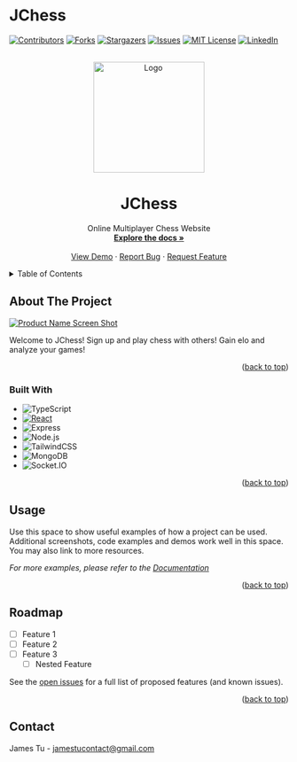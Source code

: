 # JChess

<!-- Improved compatibility of back to top link: See: https://github.com/othneildrew/Best-README-Template/pull/73 -->
<a id="readme-top"></a>
<!--
*** Thanks for checking out the Best-README-Template. If you have a suggestion
*** that would make this better, please fork the repo and create a pull request
*** or simply open an issue with the tag "enhancement".
*** Don't forget to give the project a star!
*** Thanks again! Now go create something AMAZING! :D
-->



<!-- PROJECT SHIELDS -->
<!--
*** I'm using markdown "reference style" links for readability.
*** Reference links are enclosed in brackets [ ] instead of parentheses ( ).
*** See the bottom of this document for the declaration of the reference variables
*** for contributors-url, forks-url, etc. This is an optional, concise syntax you may use.
*** https://www.markdownguide.org/basic-syntax/#reference-style-links
-->
[![Contributors][contributors-shield]][contributors-url]
[![Forks][forks-shield]][forks-url]
[![Stargazers][stars-shield]][stars-url]
[![Issues][issues-shield]][issues-url]
[![MIT License][license-shield]][license-url]
[![LinkedIn][linkedin-shield]][linkedin-url]



<!-- PROJECT LOGO -->
<br />
<div align="center">
  <a href="https://github.com/JamesDos/JChess">
    <img src="https://github.com/JamesDos/JChess/client/JChess/src/assets/images/wR.png" alt="Logo" width="200" height="200">
  </a>

<h1 align="center">JChess</h1>

  <p align="center">
    Online Multiplayer Chess Website
    <br />
    <a href="https://github.com/JamesDos/JChess"><strong>Explore the docs »</strong></a>
    <br />
    <br />
    <a href="https://github.com/JamesDos/JChess">View Demo</a>
    ·
    <a href="https://github.com/JamesDos/JChess/issues/new?labels=bug&template=bug-report---.md">Report Bug</a>
    ·
    <a href="https://github.com/JamesDos/JChess/issues/new?labels=enhancement&template=feature-request---.md">Request Feature</a>
  </p>
</div>



<!-- TABLE OF CONTENTS -->
<details>
  <summary>Table of Contents</summary>
  <ol>
    <li>
      <a href="#about-the-project">About The Project</a>
      <ul>
        <li><a href="#built-with">Built With</a></li>
      </ul>
    </li>
    <li>
      <a href="#getting-started">Getting Started</a>
      <ul>
        <li><a href="#prerequisites">Prerequisites</a></li>
        <li><a href="#installation">Installation</a></li>
      </ul>
    </li>
    <li><a href="#usage">Usage</a></li>
    <li><a href="#roadmap">Roadmap</a></li>
    <li><a href="#contributing">Contributing</a></li>
    <li><a href="#license">License</a></li>
    <li><a href="#contact">Contact</a></li>
    <li><a href="#acknowledgments">Acknowledgments</a></li>
  </ol>
</details>



<!-- ABOUT THE PROJECT -->
## About The Project

[![Product Name Screen Shot][product-screenshot]](https://example.com)

Welcome to JChess! Sign up and play chess with others! Gain elo and analyze your games!
<!--Here's a blank template to get started: To avoid retyping too much info. Do a search and replace with your text editor for the following: `JamesDos`, `JChess`, `twitter_handle`, `linkedin_username`, `email_client`, `email`, `project_title`, `project_description`-->

<p align="right">(<a href="#readme-top">back to top</a>)</p>



### Built With

* ![TypeScript](https://img.shields.io/badge/TypeScript-black?style=for-the-badge&logo=typescript)
* [![React][React.js]][React-url]
* ![Express](https://img.shields.io/badge/Express-yellow?style=for-the-badge&logo=express)
* ![Node.js](https://img.shields.io/badge/Node.js-green?style=for-the-badge&logo=nodedotjs)
* ![TailwindCSS](https://img.shields.io/badge/TailwindCSS-blue?style=for-the-badge&logo=tailwindcss)
* ![MongoDB](https://img.shields.io/badge/MongoDB-grey?style=for-the-badge&logo=mongodb&logoColor=%2347A248)
* ![Socket.IO](https://img.shields.io/badge/Socket.IO-grey?style=for-the-badge&logo=socketdotio&logoColor=%23010101)






<p align="right">(<a href="#readme-top">back to top</a>)</p>



<!-- GETTING STARTED -->
<!--## Getting Started

This is an example of how you may give instructions on setting up your project locally.
To get a local copy up and running follow these simple example steps.

### Prerequisites

This is an example of how to list things you need to use the software and how to install them.
* npm
  ```sh
  npm install npm@latest -g
  ```

### Installation

1. Get a free API Key at [https://example.com](https://example.com)
2. Clone the repo
   ```sh
   git clone https://github.com/JamesDos/JChess.git
   ```
3. Install NPM packages
   ```sh
   npm install
   ```
4. Enter your API in `config.js`
   ```js
   const API_KEY = 'ENTER YOUR API';
   ```
5. Change git remote url to avoid accidental pushes to base project
   ```sh
   git remote set-url origin JamesDos/JChess
   git remote -v # confirm the changes
   ```

<p align="right">(<a href="#readme-top">back to top</a>)</p>-->



<!-- USAGE EXAMPLES -->
## Usage

Use this space to show useful examples of how a project can be used. Additional screenshots, code examples and demos work well in this space. You may also link to more resources.

_For more examples, please refer to the [Documentation](https://example.com)_

<p align="right">(<a href="#readme-top">back to top</a>)</p>



<!-- ROADMAP -->
## Roadmap

- [ ] Feature 1
- [ ] Feature 2
- [ ] Feature 3
    - [ ] Nested Feature

See the [open issues](https://github.com/JamesDos/JChess/issues) for a full list of proposed features (and known issues).

<p align="right">(<a href="#readme-top">back to top</a>)</p>



<!-- CONTRIBUTING -->
<!--## Contributing

Contributions are what make the open source community such an amazing place to learn, inspire, and create. Any contributions you make are **greatly appreciated**.

If you have a suggestion that would make this better, please fork the repo and create a pull request. You can also simply open an issue with the tag "enhancement".
Don't forget to give the project a star! Thanks again!

1. Fork the Project
2. Create your Feature Branch (`git checkout -b feature/AmazingFeature`)
3. Commit your Changes (`git commit -m 'Add some AmazingFeature'`)
4. Push to the Branch (`git push origin feature/AmazingFeature`)
5. Open a Pull Request

<p align="right">(<a href="#readme-top">back to top</a>)</p>-->

<!--### Top contributors:

<a href="https://github.com/JamesDos/JChess/graphs/contributors">
  <img src="https://contrib.rocks/image?repo=JamesDos/JChess" alt="contrib.rocks image" />
</a>-->



<!-- LICENSE -->
<!--## License

Distributed under the MIT License. See `LICENSE.txt` for more information.

<p align="right">(<a href="#readme-top">back to top</a>)</p>-->



<!-- CONTACT -->
## Contact

James Tu - jamestucontact@gmail.com

<!--Project Link: [https://github.com/JamesDos/JChess](https://github.com/JamesDos/JChess)

<p align="right">(<a href="#readme-top">back to top</a>)</p>-->



<!-- ACKNOWLEDGMENTS -->
<!--## Acknowledgments

<!--* []()
* []()
* []()

<p align="right">(<a href="#readme-top">back to top</a>)</p>-->



<!-- MARKDOWN LINKS & IMAGES -->
<!-- https://www.markdownguide.org/basic-syntax/#reference-style-links -->
[contributors-shield]: https://img.shields.io/github/contributors/JamesDos/JChess.svg?style=for-the-badge
[contributors-url]: https://github.com/JamesDos/JChess/graphs/contributors
[forks-shield]: https://img.shields.io/github/forks/JamesDos/JChess.svg?style=for-the-badge
[forks-url]: https://github.com/JamesDos/JChess/network/members
[stars-shield]: https://img.shields.io/github/stars/JamesDos/JChess.svg?style=for-the-badge
[stars-url]: https://github.com/JamesDos/JChess/stargazers
[issues-shield]: https://img.shields.io/github/issues/JamesDos/JChess.svg?style=for-the-badge
[issues-url]: https://github.com/JamesDos/JChess/issues
[license-shield]: https://img.shields.io/github/license/JamesDos/JChess.svg?style=for-the-badge
[license-url]: https://github.com/JamesDos/JChess/blob/master/LICENSE.txt
[linkedin-shield]: https://img.shields.io/badge/-LinkedIn-black.svg?style=for-the-badge&logo=linkedin&colorB=555
[linkedin-url]: https://linkedin.com/in/jamestu2026/
[product-screenshot]: images/screenshot.png
[Next.js]: https://img.shields.io/badge/next.js-000000?style=for-the-badge&logo=nextdotjs&logoColor=white
[Next-url]: https://nextjs.org/
[React.js]: https://img.shields.io/badge/React-20232A?style=for-the-badge&logo=react&logoColor=61DAFB
[React-url]: https://reactjs.org/
[Vue.js]: https://img.shields.io/badge/Vue.js-35495E?style=for-the-badge&logo=vuedotjs&logoColor=4FC08D
[Vue-url]: https://vuejs.org/
[Angular.io]: https://img.shields.io/badge/Angular-DD0031?style=for-the-badge&logo=angular&logoColor=white
[Angular-url]: https://angular.io/
[Svelte.dev]: https://img.shields.io/badge/Svelte-4A4A55?style=for-the-badge&logo=svelte&logoColor=FF3E00
[Svelte-url]: https://svelte.dev/
[Laravel.com]: https://img.shields.io/badge/Laravel-FF2D20?style=for-the-badge&logo=laravel&logoColor=white
[Laravel-url]: https://laravel.com
[Bootstrap.com]: https://img.shields.io/badge/Bootstrap-563D7C?style=for-the-badge&logo=bootstrap&logoColor=white
[Bootstrap-url]: https://getbootstrap.com
[JQuery.com]: https://img.shields.io/badge/jQuery-0769AD?style=for-the-badge&logo=jquery&logoColor=white
[JQuery-url]: https://jquery.com 
